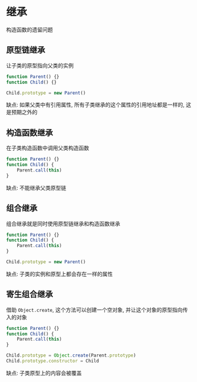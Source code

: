 # 继承

构造函数的遗留问题

## 原型链继承

让子类的原型指向父类的实例

```js
function Parent() {}
function Child() {}

Child.prototype = new Parent()
```

缺点: 如果父类中有引用属性, 所有子类继承的这个属性的引用地址都是一样的, 这是预期之外的

## 构造函数继承

在子类构造函数中调用父类构造函数

```js
function Parent() {}
function Child() {
	Parent.call(this)
}
```

缺点: 不能继承父类原型链

## 组合继承

组合继承就是同时使用原型链继承和构造函数继承

```js
function Parent() {}
function Child() {
	Parent.call(this)
}

Child.prototype = new Parent()
```

缺点: 子类的实例和原型上都会存在一样的属性

## 寄生组合继承

借助 `Object.create`, 这个方法可以创建一个空对象, 并让这个对象的原型指向传入的对象

```js
function Parent() {}
function Child() {
	Parent.call(this)
}

Child.prototype = Object.create(Parent.prototype)
Child.prototype.constructor = Child
```

缺点: 子类原型上的内容会被覆盖
